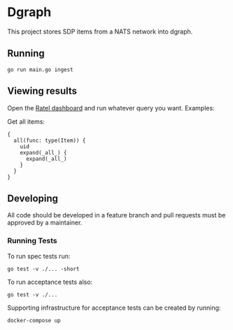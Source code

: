 # Dgraph

This project stores SDP items from a NATS network into dgraph.

## Running

```shell
go run main.go ingest
```

## Viewing results

Open the [Ratel dashboard](http://localhost:8000/?latest) and run whatever query you want. Examples:

Get all items:

```
{
  all(func: type(Item)) {
    uid
    expand(_all_) {
      expand(_all_)
    }
  }
}
```

## Developing

All code should be developed in a feature branch and pull requests must be approved by a maintainer.

### Running Tests

To run spec tests run:

```shell
go test -v ./... -short
```

To run acceptance tests also:

```shell
go test -v ./...
```

Supporting infrastructure for acceptance tests can be created by running:

```shell
docker-compose up
```